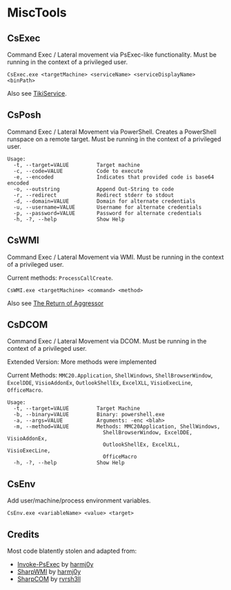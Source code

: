 # MiscTools

## CsExec
Command Exec / Lateral movement via PsExec-like functionality.  Must be running in the context of a privileged user.

```
CsExec.exe <targetMachine> <serviceName> <serviceDisplayName> <binPath>
```

Also see [TikiService](https://rastamouse.me/2019/08/tikiservice/).

## CsPosh
Command Exec / Lateral Movement via PowerShell. Creates a PowerShell runspace on a remote target.
Must be running in the context of a privileged user.

```
Usage:
  -t, --target=VALUE         Target machine
  -c, --code=VALUE           Code to execute
  -e, --encoded              Indicates that provided code is base64 encoded
  -o, --outstring            Append Out-String to code
  -r, --redirect             Redirect stderr to stdout
  -d, --domain=VALUE         Domain for alternate credentials
  -u, --username=VALUE       Username for alternate credentials
  -p, --password=VALUE       Password for alternate credentials
  -h, -?, --help             Show Help
```

## CsWMI
Command Exec / Lateral Movement via WMI. Must be running in the context of a privileged user.

Current methods: `ProcessCallCreate`.

```
CsWMI.exe <targetMachine> <command> <method>
```

Also see [The Return of Aggressor](https://rastamouse.me/2019/06/the-return-of-aggressor/)

## CsDCOM
Command Exec / Lateral Movement via DCOM. Must be running in the context of a privileged user.

Extended Version: More methods were implemented

Current Methods: `MMC20.Application`, `ShellWindows`, `ShellBrowserWindow`, `ExcelDDE`, `VisioAddonEx`,
                  `OutlookShellEx`, `ExcelXLL`, `VisioExecLine`, `OfficeMacro`.

```
Usage:
  -t, --target=VALUE         Target Machine
  -b, --binary=VALUE         Binary: powershell.exe
  -a, --args=VALUE           Arguments: -enc <blah>
  -m, --method=VALUE         Methods: MMC20Application, ShellWindows,
                               ShellBrowserWindow, ExcelDDE, VisioAddonEx,
                               OutlookShellEx, ExcelXLL, VisioExecLine, 
							   OfficeMacro
  -h, -?, --help             Show Help
```

## CsEnv
Add user/machine/process environment variables.

```
CsEnv.exe <variableName> <value> <target>
```

## Credits
Most code blatently stolen and adapted from:
- [Invoke-PsExec](https://github.com/EmpireProject/Empire/blob/master/data/module_source/lateral_movement/Invoke-PsExec.ps1) by [harmj0y](https://twitter.com/harmj0y)
- [SharpWMI](https://github.com/GhostPack/SharpWMI) by [harmj0y](https://twitter.com/harmj0y)
- [SharpCOM](https://github.com/rvrsh3ll/SharpCOM) by [rvrsh3ll](https://twitter.com/424f424f)